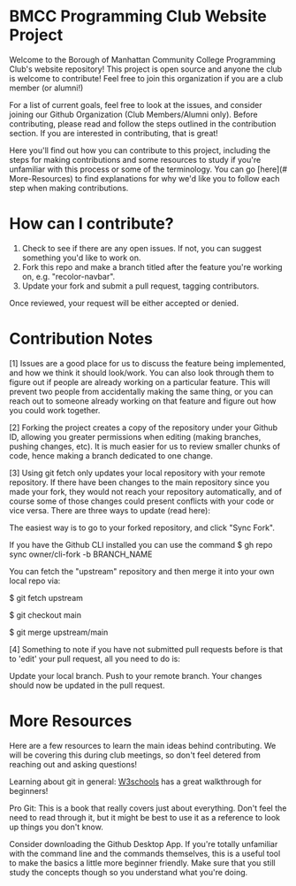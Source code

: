 # BMCC Programming Club Website Project
Welcome to the Borough of Manhattan Community College Programming Club's website repository! This project is open source and anyone the club is welcome to contribute! Feel free to join this organization if you are a club member (or alumni!)

For a list of current goals, feel free to look at the issues, and consider joining our Github Organization (Club Members/Alumni only). Before contributing, please read and follow the steps outlined in the contribution section.
If you are interested in contributing, that is great!

Here you'll find out how you can contribute to this project, including the steps for making contributions and some resources to study if you're unfamiliar with this process or some of the terminology. You can go [here](# More-Resources) to find explanations for why we'd like you to follow each step when making contributions.

# How can I contribute?
1. Check to see if there are any open issues. If not, you can suggest something you'd like to work on. 
2. Fork this repo and make a branch titled after the feature you're working on, e.g. "recolor-navbar".
3. Update your fork and submit a pull request, tagging contributors.
   
Once reviewed, your request will be either accepted or denied.

# Contribution Notes
[1] Issues are a good place for us to discuss the feature being implemented, and how we think it should look/work. You can also look through them to figure out if people are already working on a particular feature. This will prevent two people from accidentally making the same thing, or you can reach out to someone already working on that feature and figure out how you could work together.

[2] Forking the project creates a copy of the repository under your Github ID, allowing you greater permissions when editing (making branches, pushing changes, etc). It is much easier for us to review smaller chunks of code, hence making a branch dedicated to one change.

[3] Using git fetch only updates your local repository with your remote repository. If there have been changes to the main repository since you made your fork, they would not reach your repository automatically, and of course some of those changes could present conflicts with your code or vice versa. There are three ways to update (read here):

The easiest way is to go to your forked repository, and click "Sync Fork".

If you have the Github CLI installed you can use the command $ gh repo sync owner/cli-fork -b BRANCH_NAME

You can fetch the "upstream" repository and then merge it into your own local repo via:

$ git fetch upstream

$ git checkout main

$ git merge upstream/main

[4] Something to note if you have not submitted pull requests before is that to 'edit' your pull request, all you need to do is:

Update your local branch.
Push to your remote branch.
Your changes should now be updated in the pull request.

# More Resources
Here are a few resources to learn the main ideas behind contributing. We will be covering this during club meetings, so don't feel detered from reaching out and asking questions!

Learning about git in general:
[W3schools](https://www.w3schools.com/git/default.asp) has a great walkthrough for beginners! 

Pro Git: This is a book that really covers just about everything. Don't feel the need to read through it, but it might be best to use it as a reference to look up things you don't know.

Consider downloading the Github Desktop App. If you're totally unfamiliar with the command line and the commands themselves, this is a useful tool to make the basics a little more beginner friendly. Make sure that you still study the concepts though so you understand what you're doing.
